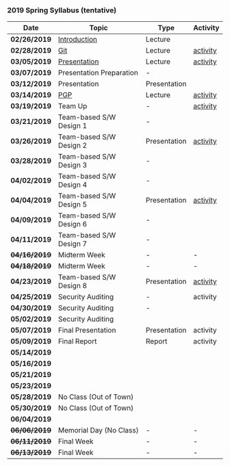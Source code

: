 ### 2019 Spring Syllabus (tentative)

| Date               | Topic                                                                                | Type         | Activity                       |
|--------------------|--------------------------------------------------------------------------------------|--------------|--------------------------------|
| **02/26/2019**     | [Introduction](https://softsec.kaist.ac.kr/depot/sangkilc/is521/01-Intro.pdf)        | Lecture      |                                |
| **02/28/2019**     | [Git](https://softsec.kaist.ac.kr/depot/sangkilc/is521/02-GIT.pdf)                   | Lecture      | [activity](Activities/0228.md) |
| **03/05/2019**     | [Presentation](https://softsec.kaist.ac.kr/depot/sangkilc/is521/03-Presentation.pdf) | Lecture      | [activity](Activities/0305.md) |
| **03/07/2019**     | Presentation Preparation                                                             | -            |                                |
| **03/12/2019**     | Presentation                                                                         | Presentation |                                |
| **03/14/2019**     | [PGP](https://softsec.kaist.ac.kr/depot/sangkilc/is521/04-PGP.pdf)                   | Lecture      | [activity](Activities/0314.md) |
| **03/19/2019**     | Team Up                                                                              | -            | [activity](Activities/0319.md) |
| **03/21/2019**     | Team-based S/W Design 1                                                              | -            |                                |
| **03/26/2019**     | Team-based S/W Design 2                                                              | Presentation | [activity](Activities/0326.md) |
| **03/28/2019**     | Team-based S/W Design 3                                                              | -            |                                |
| **04/02/2019**     | Team-based S/W Design 4                                                              | -            |                                |
| **04/04/2019**     | Team-based S/W Design 5                                                              | Presentation | [activity](Activities/0404.md) |
| **04/09/2019**     | Team-based S/W Design 6                                                              | -            |                                |
| **04/11/2019**     | Team-based S/W Design 7                                                              | -            |                                |
| ~~**04/16/2019**~~ | Midterm Week                                                                         | -            | -                              |
| ~~**04/18/2019**~~ | Midterm Week                                                                         | -            | -                              |
| **04/23/2019**     | Team-based S/W Design 8                                                              | Presentation | [activity](Activities/0423.md) |
| **04/25/2019**     | Security Auditing                                                                    | -            | activity                       |
| **04/30/2019**     | Security Auditing                                                                    | -            |                                |
| **05/02/2019**     | Security Auditing                                                                    |              |                                |
| **05/07/2019**     | Final Presentation                                                                   | Presentation | activity                       |
| **05/09/2019**     | Final Report                                                                         | Report       | activity                       |
| **05/14/2019**     |                                                                                      |              |                                |
| **05/16/2019**     |                                                                                      |              |                                |
| **05/21/2019**     |                                                                                      |              |                                |
| **05/23/2019**     |                                                                                      |              |                                |
| **05/28/2019**     | No Class (Out of Town)                                                               |              |                                |
| **05/30/2019**     | No Class (Out of Town)                                                               |              |                                |
| **06/04/2019**     |                                                                                      |              |                                |
| ~~**06/06/2019**~~ | Memorial Day (No Class)                                                              | -            | -                              |
| ~~**06/11/2019**~~ | Final Week                                                                           | -            | -                              |
| ~~**06/13/2019**~~ | Final Week                                                                           | -            | -                              |

